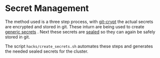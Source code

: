 # Secret Management

The method used is a three step process, with [git-crypt](https://github.com/AGWA/git-crypt) the actual secrets are
encrypted and stored in git. These inturn are being used to create [generic secrets](https://kubernetes.io/docs/concepts/configuration/secret/)
. Next these secrets are [sealed](https://github.com/bitnami-labs/sealed-secrets) so they can again be safely stored in
git.

The script `hacks/create_secrets.sh` automates these steps and generates the needed sealed secrets for the cluster.
